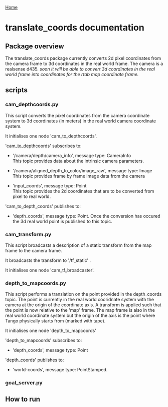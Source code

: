 [Home](index.md)
# translate_coords documentation 

## Package overview  
    
The translate_coords package currently converts 2d pixel coordinates from the camera frame to 3d coordinates in the real world frame. The camera is a realsense d435. *soon it will be able to convert 3d coordinates in the real world frame into coordinates for the rtab map coordinate frame.*  

## scripts
  
### cam_depthcoords.py  
  
This script converts the pixel coordinates from the camera coordinate system to 3d coordinates (in meters) in the real world camera coordinate system. 

It initialises one node 'cam_to_depthcoords'. 
  
'cam_to_depthcoords' subscribes to:  
  
- '/camera/depth/camera_info', message type: CameraInfo  
This topic provides data about the intrinsic camera parameters.  
  
- '/camera/aligned_depth_to_color/image_raw', message type: Image  
This topic provides frame by frame image data from the camera  
  
- 'input_coords', message type: Point  
This topic provides the 2d coordinates that are to be converted from pixel to real world.

'cam_to_depth_coords' publishes to:  
  
- 'depth_coords', message type: Point.
Once the conversion has occured the 3d real world point is published to this topic. 

### cam_transform.py

This script broadcasts a description of a static transform from the map frame to the camera frame.  
  
It broadcasts the transform to '/tf_static' .
  
It initialises one node 'cam_tf_broadcaster'.
  
### depth_to_mapcoords.py

This script performs a translation on the point provided in the depth_coords topic. The point is currently in the real world cooridnate system with the camera at the origin of the coordinate axis. A transform is applied such that the point is now relative to the 'map' frame. The map frame is also in the real world coordinate system but the origin of the axis is the point where Tango physically starts from (marked with tape).

It initialises one node 'depth_to_mapcoords'

'depth_to_mapcoords' subscribes to:

- 'depth_coords', message type: Point

'depth_coords' publishes to:

- 'world-coords', message type: PointStamped.

### goal_server.py

## How to run 

